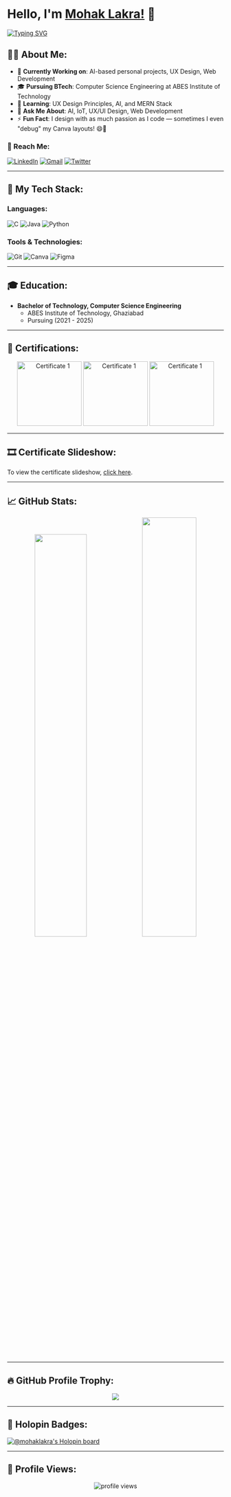 # Hello, I'm [Mohak Lakra!](https://google.com) 👋
[![Typing SVG](https://readme-typing-svg.herokuapp.com?size=30&color=1A9AF7&center=true&vCenter=true&width=500&lines=AI%2FIoT+Enthusiast;UX+Designer;Web+Developer)](https://git.io/typing-svg)

## 👨‍💻 About Me:

- 🔭 **Currently Working on**: AI-based personal projects, UX Design, Web Development
- 🎓 **Pursuing BTech**: Computer Science Engineering at ABES Institute of Technology
- 🌱 **Learning**: UX Design Principles, AI, and MERN Stack
- 💬 **Ask Me About**: AI, IoT, UX/UI Design, Web Development
- ⚡ **Fun Fact**: I design with as much passion as I code — sometimes I even "debug" my Canva layouts! 😄🎨

### 📧 Reach Me:
[![LinkedIn](https://img.shields.io/badge/-LinkedIn-blue?style=for-the-badge&logo=linkedin&logoColor=white)](https://www.linkedin.com/in/mohaklakra/)  [![Gmail](https://img.shields.io/badge/-Gmail-red?style=for-the-badge&logo=gmail&logoColor=white)](mailto:mohaklakra@gmail.com)   [![Twitter](https://img.shields.io/badge/-Twitter-1DA1F2?style=for-the-badge&logo=twitter&logoColor=white)](https://www.twitter.com/mohaklakra/)

---

## 🚀 My Tech Stack:

### Languages:
![C](https://img.shields.io/badge/-C-034D9A?style=for-the-badge&logo=c&logoColor=white)
![Java](https://img.shields.io/badge/-Java-034D9A?style=for-the-badge&logo=java&logoColor=white)
![Python](https://img.shields.io/badge/-Python-1F65AC?style=for-the-badge&logo=Python&logoColor=white)

### Tools & Technologies:
![Git](https://img.shields.io/badge/-Git-F05032?style=for-the-badge&logo=git&logoColor=white)
![Canva](https://img.shields.io/badge/-Canva-FF4B4B?style=for-the-badge&logo=canva&logoColor=white)
![Figma](https://img.shields.io/badge/-Figma-F24E1E?style=for-the-badge&logo=figma&logoColor=white)

---

## 🎓 Education:
- **Bachelor of Technology, Computer Science Engineering**
  - ABES Institute of Technology, Ghaziabad
  - Pursuing (2021 - 2025)

---

## 🏅 Certifications:

<p align="center">
  <img src="./certificates/cer1.jpg" alt="Certificate 1" width="150"/>
  <img src="./certificates/udemy1.jpg" alt="Certificate 1" width="150"/>
  <img src="./certificates/udemy2.jpg" alt="Certificate 1" width="150"/>
</p>

---

## 🎞️ Certificate Slideshow:

To view the certificate slideshow, [click here](https://mohaklakra.github.io/mohaklakra/).

---

## 📈 GitHub Stats:
<p align="center">
  <img width="49%" src="https://github-readme-stats.vercel.app/api?username=mohaklakra&show_icons=true&theme=algolia" />
  <img width="50%" src="https://github-readme-streak-stats.herokuapp.com/?user=mohaklakra&theme=gruvbox&background=1A0505FB" />
</p>

---

## 🔥 GitHub Profile Trophy:
<p align="center">
  <img src="https://github-profile-trophy.vercel.app/?username=mohaklakra&theme=algolia&no-frame=true&column=9" />
</p>

---

## 🏅 Holopin Badges:
[![@mohaklakra's Holopin board](https://holopin.me/mohaklakra)](https://holopin.io/@mohaklakra)

---

## 👀 Profile Views:
<p align="center">
  <img src="https://komarev.com/ghpvc/?username=mohaklakra&style=flat-square&color=blue" alt="profile views"/>
</p>


